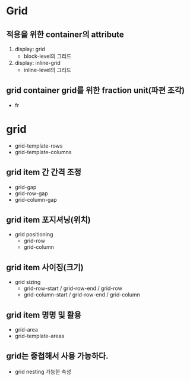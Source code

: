 # Grid
## 적용을 위한 container의 attribute
1. display: grid
    * block-level의 그리드
2. display: inline-grid
    * inline-level의 그리드

## grid container grid를 위한 fraction unit(파편 조각)
* fr

# grid 
* grid-template-rows
* grid-template-columns

## grid item 간 간격 조정
* grid-gap
* grid-row-gap
* grid-column-gap

## grid item 포지셔닝(위치)
* grid positioning
    * grid-row
    * grid-column

## grid item 사이징(크기)
* grid sizing
    * grid-row-start / grid-row-end / grid-row
    * grid-column-start / grid-row-end / grid-column

## grid item 명명 및 활용
* grid-area
* grid-template-areas

## grid는 중첩해서 사용 가능하다.
* grid nesting 가능한 속성


